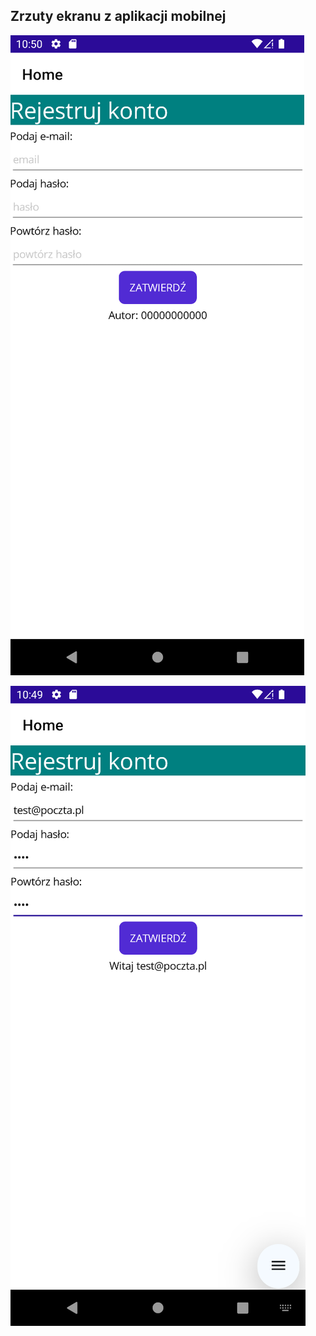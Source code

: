 ## Zrzuty ekranu z aplikacji mobilnej

![screenshot startowego stanu aplikacji mobilnej](https://raw.githubusercontent.com/Hukasx0/egzamin-inf04-rozwiazania/main/czerwiec-2021/zrzuty-ekranu/mobilna_start.png)

![screenshot po wykonaniu akcji w aplikacji mobilnej](https://raw.githubusercontent.com/Hukasx0/egzamin-inf04-rozwiazania/main/czerwiec-2021/zrzuty-ekranu/mobilna_interakcja.png)
